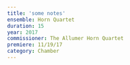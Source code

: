 ```yaml
---
title: 'some notes'
ensemble: Horn Quartet
duration: 15
year: 2017
commissioner: The Allumer Horn Quartet
premiere: 11/19/17
category: Chamber
---
```

